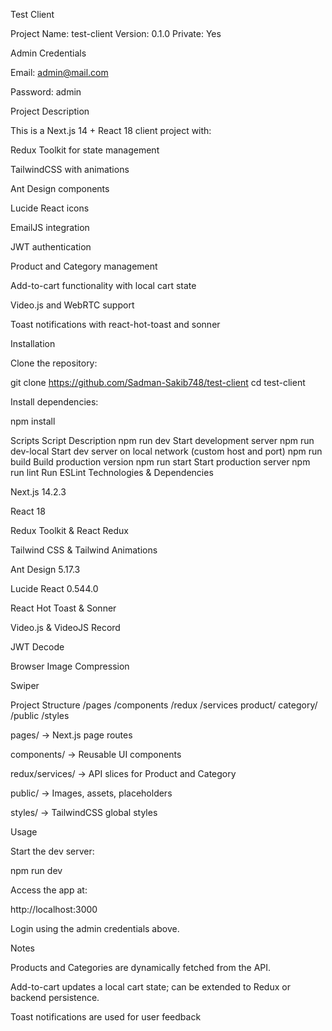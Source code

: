 Test Client

Project Name: test-client
Version: 0.1.0
Private: Yes

Admin Credentials

Email: admin@mail.com

Password: admin

Project Description

This is a Next.js 14 + React 18 client project with:

Redux Toolkit for state management

TailwindCSS with animations

Ant Design components

Lucide React icons

EmailJS integration

JWT authentication

Product and Category management

Add-to-cart functionality with local cart state

Video.js and WebRTC support

Toast notifications with react-hot-toast and sonner

Installation

Clone the repository:

git clone <https://github.com/Sadman-Sakib748/test-client>
cd test-client


Install dependencies:

npm install

Scripts
Script	Description
npm run dev	Start development server
npm run dev-local	Start dev server on local network (custom host and port)
npm run build	Build production version
npm run start	Start production server
npm run lint	Run ESLint
Technologies & Dependencies

Next.js 14.2.3

React 18

Redux Toolkit & React Redux

Tailwind CSS & Tailwind Animations

Ant Design 5.17.3

Lucide React 0.544.0

React Hot Toast & Sonner

Video.js & VideoJS Record

JWT Decode

Browser Image Compression

Swiper

Project Structure
/pages
/components
/redux
  /services
    product/
    category/
/public
/styles


pages/ → Next.js page routes

components/ → Reusable UI components

redux/services/ → API slices for Product and Category

public/ → Images, assets, placeholders

styles/ → TailwindCSS global styles

Usage

Start the dev server:

npm run dev


Access the app at:

http://localhost:3000


Login using the admin credentials above.

Notes

Products and Categories are dynamically fetched from the API.

Add-to-cart updates a local cart state; can be extended to Redux or backend persistence.

Toast notifications are used for user feedback